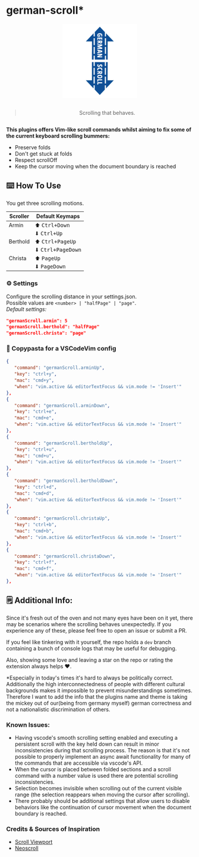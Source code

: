 # ️german-scroll\*

<div align="center" style="margin-bottom: 2em;">
     <img src="assets/german-scroll-logo.png" width="200" style="margin-bottom: 1em;"/>

> Scrolling that behaves.

</div>

**This plugins offers Vim-like scroll commands whilst aiming to fix some of the current keyboard scrolling bummers:**

-  Preserve folds
-  Don't get stuck at folds
-  Respect scrollOff
-  Keep the cursor moving when the document boundary is reached

## ⌨️ How To Use

You get three scrolling motions.

| **Scroller** | **Default Keymaps**        |
| ------------ | -------------------------- |
| Armin        | ️️⬆ <kbd>Ctrl+Down</kbd>️  |
|              | ⬇ <kbd>Ctrl+Up</kbd>       |
| Berthold     | ⬆ <kbd>Ctrl+PageUp</kbd>   |
|              | ⬇ <kbd>Ctrl+PageDown</kbd> |
| Christa      | ⬆ <kbd>PageUp</kbd>        |
|              | ⬇ <kbd>PageDown</kbd>      |

### ⚙️ Settings

Configure the scrolling distance in your settings.json.<br>
Possible values are `<number> | "halfPage" | "page"`.<br>
_Default settings:_

```json
"germanScroll.armin": 5
"germanScroll.berthold": "halfPage"
"germanScroll.christa": "page"
```

### 🍝 Copypasta for a VSCodeVim config

```json
{
   "command": "germanScroll.arminUp",
   "key": "ctrl+y",
   "mac": "cmd+y",
   "when": "vim.active && editorTextFocus && vim.mode != 'Insert'"
},
{
   "command": "germanScroll.arminDown",
   "key": "ctrl+e",
   "mac": "cmd+e",
   "when": "vim.active && editorTextFocus && vim.mode != 'Insert'"
},
{
   "command": "germanScroll.bertholdUp",
   "key": "ctrl+u",
   "mac": "cmd+u",
   "when": "vim.active && editorTextFocus && vim.mode != 'Insert'"
},
{
   "command": "germanScroll.bertholdDown",
   "key": "ctrl+d",
   "mac": "cmd+d",
   "when": "vim.active && editorTextFocus && vim.mode != 'Insert'"
},
{
   "command": "germanScroll.christaUp",
   "key": "ctrl+b",
   "mac": "cmd+b",
   "when": "vim.active && editorTextFocus && vim.mode != 'Insert'"
},
{
   "command": "germanScroll.christaDown",
   "key": "ctrl+f",
   "mac": "cmd+f",
   "when": "vim.active && editorTextFocus && vim.mode != 'Insert'"
},
```

## 🗒️ Additional Info:

Since it's fresh out of the oven and not many eyes have been on it yet, there may be scenarios where the scrolling behaves unexpectedly. If you experience any of these, please feel free to open an issue or submit a PR.

If you feel like tinkering with it yourself, the repo holds a `dev` branch containing a bunch of console logs that may be useful for debugging.

Also, showing some love and leaving a star on the repo or rating the extension always helps ❤️.

\*Especially in today's times it's hard to always be politically correct. Additionally the high interconnectedness of people with different cultural backgrounds makes it impossible to prevent misunderstandings sometimes. Therefore I want to add the info that the plugins name and theme is taking the mickey out of our(being from germany myself) german correctness and not a nationalistic discrimination of others.

### Known Issues:

-  Having vscode's smooth scrolling setting enabled and executing a persistent scroll with the key held down can result in minor inconsistencies during that scrolling process. The reason is that it's not possible to properly implement an async await functionality for many of the commands that are accessible via vscode's API.
-  When the cursor is placed between folded sections and a scroll command with a number value is used there are potential scrolling inconsistencies.
-  Selection becomes invisible when scrolling out of the current visible range (the selection reappears when moving the cursor after scrolling).
-  There probably should be additional settings that allow users to disable behaviors like the continuation of cursor movement when the document boundary is reached.

### Credits & Sources of Inspiration

-  [Scroll Viewport](https://github.com/bmalehorn/vscode-scroll-viewport)
-  [Neoscroll](https://github.com/karb94/neoscroll.nvim)
